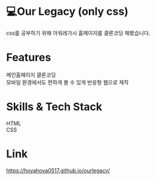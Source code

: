 # 💻Our Legacy (only css)
css를 공부하기 위해 아워레가시 홈페이지를 클론코딩 해봤습니다.<br>
# Features
메인홈페이지 클론코딩<br>
모바일 환경에서도 편하게 볼 수 있게 반응형 웹으로 제작<br>
# Skills & Tech Stack
HTML<br>
CSS<br>
# Link
https://hoyahoya0517.github.io/ourlegacy/
